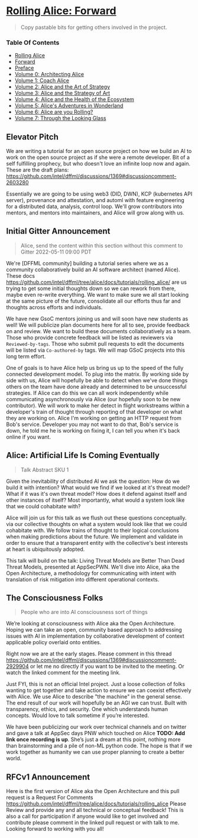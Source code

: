 # [Rolling Alice: Forward](https://github.com/intel/dffml/blob/alice/docs/tutorials/rolling_alice/0000_forward.md)

> Copy pastable bits for getting others involved in the project.

### Table Of Contents

- [Rolling Alice](./)
- [Forward](0000_forward.md)
- [Preface](0000_preface.md)
- [Volume 0: Architecting Alice](0000_architecting_alice)
- [Volume 1: Coach Alice](0001_coach_alice)
- [Volume 2: Alice and the Art of Strategy](0002_alice_and_the_art_of_strategy)
- [Volume 3: Alice and the Strategy of Art](0003_alice_and_the_strategy_of_art)
- [Volume 4: Alice and the Health of the Ecosystem](0004_alice_and_the_health_of_the_ecosystem)
- [Volume 5: Alice's Adventures in Wonderland](0005_alices_adventures_in_wonderland)
- [Volume 6: Alice are you Rolling?](0006_alice_are_you_rolling)
- [Volume 7: Through the Looking Glass](0007_through_the_looking_glass)

## Elevator Pitch

We are writing a tutorial for an open source project on how we build an AI to work on the open source project as if she were a remote developer. Bit of a self fulfilling prophecy, but who doesn't love an infinite loop now and again. These are the draft plans: https://github.com/intel/dffml/discussions/1369#discussioncomment-2603280

Essentially we are going to be using web3 (DID, DWN), KCP (kubernetes API server), provenance and attestation, and automl with feature engineering for a distributed data, analysis, control loop. We'll grow contributors into mentors, and mentors into maintainers, and Alice will grow along with us.

## Initial Gitter Announcement

> Alice, send the content within this section without this comment to Gitter 2022-05-11 09:00 PDT

We're [DFFML community] building a tutorial series where we as a community collaboratively build an AI software architect (named Alice). These docs https://github.com/intel/dffml/tree/alice/docs/tutorials/rolling_alice/ are us trying to get some initial thoughts down so we can rework from there, maybe even re-write everything. We want to make sure we all start looking at the same picture of the future, consolidate all our efforts thus far and thoughts across efforts and individuals.

We have new GsoC mentors joining us and will soon have new students as well! We will publicize plan documents here for all to see, provide feedback on and review. We want to build these documents collaboratively as a team. Those who provide concrete feedback will be listed as reviewers via `Reviewed-by-tags`. Those who submit pull requests to edit the documents will be listed via `Co-authored-by` tags. We will map GSoC projects into this long term effort.

One of goals is to have Alice help us bring us up to the speed of the fully connected development model. To plug into the matrix. By working side by side with us, Alice will hopefully be able to detect when we've done things others on the team have done already and determined to be unsuccessful strategies. If Alice can do this we can all work independently while communicating asynchronously via Alice (our hopefully soon to be new contributor). We will work to make her detect in flight workstreams within a developer's train of thought through reporting of that developer on what they are working on. Alice I'm working on getting an HTTP request from Bob's service. Developer you may not want to do that, Bob's service is down, he told me he is working on fixing it, I can tell you when it's back online if you want.

## Alice: Artificial Life Is Coming Eventually

> Talk Abstract SKU 1

Given the inevitability of distributed AI we ask the question: How do we build it with intention? What would we find if we looked at it's threat model? What if it was it's own threat model? How does it defend against itself and other instances of itself? Most importantly, what would a system look like that we could cohabitate with?

Alice will join us for this talk as we flush out these questions conceptually. via our collective thoughts on what a system would look like that we could cohabitate with. We follow trains of thought to their logical conclusions when making predictions about the future. We implement and validate in order to ensure that a transparent entity with the collective's best interests at heart is ubiquitously adopted.

This talk will build on the talk: Living Threat Models are Better Than Dead Threat Models, presented at AppSecPWN. We'll dive into Alice, aka the Open Architecture, a methodology for communicating with intent with translation of risk mitigation into different operational contexts.

## The Consciousness Folks

> People who are into AI consciousness sort of things

We’re looking at consciousness with Alice aka the Open Architecture. Hoping we can take an open, community based approach to addressing issues with AI in implementation by collaborative development of context applicable policy overlaid onto entities.

Right now we are at the early stages. Please comment in this thread https://github.com/intel/dffml/discussions/1369#discussioncomment-2929904 or let me no directly if you want to be invited to the meeting. Or watch the linked comment for the meeting link.

Just FYI, this is not an official Intel project. Just a loose collection of folks wanting to get together and take action to ensure we can coexist effectively with Alice. We use Alice to describe "the machine" in the general sense. The end result of our work will hopefully be an AGI we can trust. Built with transparency, ethics, and security. One which understands human concepts. Would love to talk sometime if you’re interested.

We have been publicizing our work over technical channels and on twitter and gave a talk at AppSec days PNW which touched on Alice **TODO: Add link once recording is up**. She’s just a dream at this point, nothing more than brainstorming and a pile of non-ML python code. The hope is that if we work together as humanity we can use proper planning to create a better world.


## RFCv1 Announcement

Here is the first version of Alice aka the Open Architecture and this pull request is a Request For Comments https://github.com/intel/dffml/tree/alice/docs/tutorials/rolling_alice Please Review and provide any and all technical or conceptual feedback! This is also a call for participation if anyone would like to get involved and contribute please comment in the linked pull request or with talk to me. Looking forward to working with you all!

